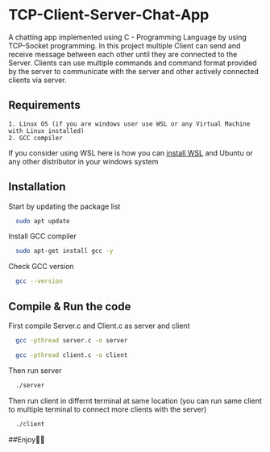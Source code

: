 # TCP-Client-Server-Chat-App

A chatting app implemented using C - Programming Language by using TCP-Socket programming. In this project multiple Client can send and receive message between each other until they are connected to the Server.
Clients can use multiple commands and command format provided by the server to communicate with the server and other actively connected clients via server.

## Requirements

    1. Linux OS (if you are windows user use WSL or any Virtual Machine with Linux installed)
    2. GCC compiler

If you consider using WSL here is how you can [install WSL](https://learn.microsoft.com/en-us/windows/wsl/install) and Ubuntu or any other distributor in your windows system

## Installation

Start by updating the package list

```bash
  sudo apt update
```

Install GCC compiler

```bash
  sudo apt-get install gcc -y
```

Check GCC version

```bash
  gcc --version
```

## Compile & Run the code

First compile Server.c and Client.c as server and client

```bash
  gcc -pthread server.c -o server
```

```bash
  gcc -pthread client.c -o client
```

Then run server

```bash
  ./server
```

Then run client in differnt terminal at same location (you can run same client to multiple terminal to connect more clients with the server)

```bash
  ./client
```

##Enjoy✌🏻
